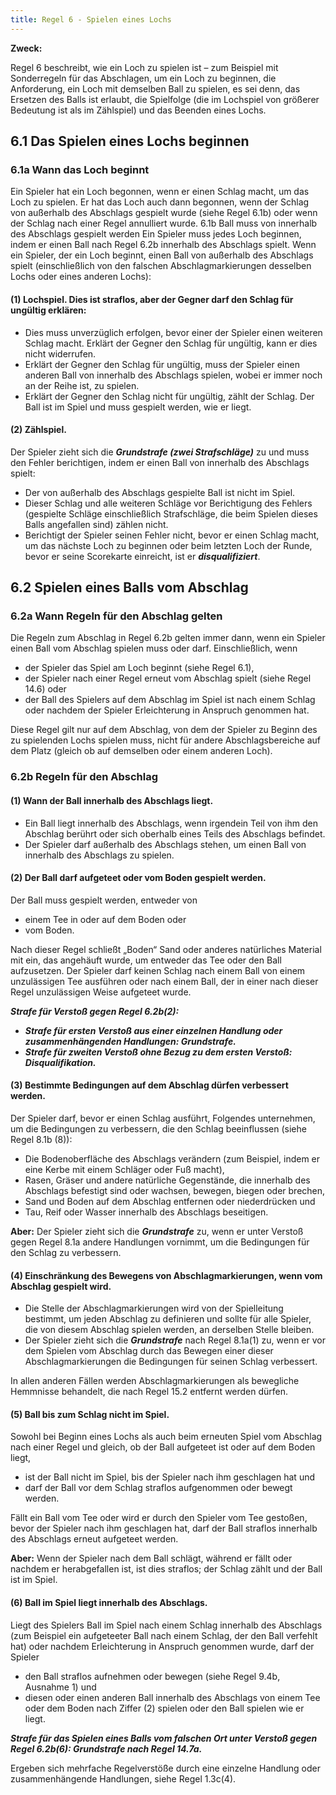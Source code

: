```yaml
---
title: Regel 6 - Spielen eines Lochs
---
```


**Zweck:**

Regel 6 beschreibt, wie ein Loch zu spielen ist – zum Beispiel mit Sonderregeln
für das Abschlagen, um ein Loch zu beginnen, die Anforderung, ein Loch mit
demselben Ball zu spielen, es sei denn, das Ersetzen des Balls ist erlaubt, die
Spielfolge (die im Lochspiel von größerer Bedeutung ist als im Zählspiel) und das
Beenden eines Lochs.

## 6.1 Das Spielen eines Lochs beginnen

### 6.1a Wann das Loch beginnt

Ein Spieler hat ein Loch begonnen, wenn er einen Schlag macht, um das Loch zu
spielen.
Er hat das Loch auch dann begonnen, wenn der Schlag von außerhalb des Abschlags
gespielt wurde (siehe Regel 6.1b) oder wenn der Schlag nach einer Regel annulliert
wurde.
6.1b Ball muss von innerhalb des Abschlags gespielt werden
Ein Spieler muss jedes Loch beginnen, indem er einen Ball nach Regel 6.2b innerhalb
des Abschlags spielt.
Wenn ein Spieler, der ein Loch beginnt, einen Ball von außerhalb des Abschlags
spielt (einschließlich von den falschen Abschlagmarkierungen desselben Lochs oder
eines anderen Lochs):

#### (1) Lochspiel. Dies ist straflos, aber der Gegner darf den Schlag für ungültig erklären:

- Dies muss unverzüglich erfolgen, bevor einer der Spieler einen weiteren
  Schlag macht. Erklärt der Gegner den Schlag für ungültig, kann er dies nicht
  widerrufen.
- Erklärt der Gegner den Schlag für ungültig, muss der Spieler einen anderen
  Ball von innerhalb des Abschlags spielen, wobei er immer noch an der Reihe
  ist, zu spielen.
- Erklärt der Gegner den Schlag nicht für ungültig, zählt der Schlag. Der Ball ist
  im Spiel und muss gespielt werden, wie er liegt.

#### (2) Zählspiel.

Der Spieler zieht sich die **_Grundstrafe (zwei Strafschläge)_** zu und muss
den Fehler berichtigen, indem er einen Ball von innerhalb des Abschlags spielt:

- Der von außerhalb des Abschlags gespielte Ball ist nicht im Spiel.
- Dieser Schlag und alle weiteren Schläge vor Berichtigung des Fehlers
  (gespielte Schläge einschließlich Strafschläge, die beim Spielen dieses Balls
  angefallen sind) zählen nicht.
- Berichtigt der Spieler seinen Fehler nicht, bevor er einen Schlag macht, um
  das nächste Loch zu beginnen oder beim letzten Loch der Runde, bevor er
  seine Scorekarte einreicht, ist er **_disqualifiziert_**.

## 6.2 Spielen eines Balls vom Abschlag

### 6.2a Wann Regeln für den Abschlag gelten

Die Regeln zum Abschlag in Regel 6.2b gelten immer dann, wenn ein Spieler einen
Ball vom Abschlag spielen muss oder darf. Einschließlich, wenn

- der Spieler das Spiel am Loch beginnt (siehe Regel 6.1),
- der Spieler nach einer Regel erneut vom Abschlag spielt (siehe Regel 14.6) oder
- der Ball des Spielers auf dem Abschlag im Spiel ist nach einem Schlag oder
  nachdem der Spieler Erleichterung in Anspruch genommen hat.

Diese Regel gilt nur auf dem Abschlag, von dem der Spieler zu Beginn des zu
spielenden Lochs spielen muss, nicht für andere Abschlagsbereiche auf dem Platz
(gleich ob auf demselben oder einem anderen Loch).

### 6.2b Regeln für den Abschlag

#### (1) Wann der Ball innerhalb des Abschlags liegt.

- Ein Ball liegt innerhalb des Abschlags, wenn irgendein Teil von ihm den
  Abschlag berührt oder sich oberhalb eines Teils des Abschlags befindet.
- Der Spieler darf außerhalb des Abschlags stehen, um einen Ball von innerhalb
  des Abschlags zu spielen.

#### (2) Der Ball darf aufgeteet oder vom Boden gespielt werden.

Der Ball muss gespielt werden, entweder von

- einem Tee in oder auf dem Boden oder
- vom Boden.

Nach dieser Regel schließt „Boden“ Sand oder anderes natürliches Material mit
ein, das angehäuft wurde, um entweder das Tee oder den Ball aufzusetzen.
Der Spieler darf keinen Schlag nach einem Ball von einem unzulässigen Tee
ausführen oder nach einem Ball, der in einer nach dieser Regel unzulässigen
Weise aufgeteet wurde.

**_Strafe für Verstoß gegen Regel 6.2b(2):_**

- **_Strafe für ersten Verstoß aus einer einzelnen Handlung oder zusammenhängenden Handlungen: Grundstrafe._**
- **_Strafe für zweiten Verstoß ohne Bezug zu dem ersten Verstoß: Disqualifikation._**

#### (3) Bestimmte Bedingungen auf dem Abschlag dürfen verbessert werden.

Der Spieler darf, bevor er einen Schlag ausführt, Folgendes unternehmen, um die
Bedingungen zu verbessern, die den Schlag beeinflussen (siehe Regel 8.1b (8)):

- Die Bodenoberfläche des Abschlags verändern (zum Beispiel, indem er eine
  Kerbe mit einem Schläger oder Fuß macht),
- Rasen, Gräser und andere natürliche Gegenstände, die innerhalb des
  Abschlags befestigt sind oder wachsen, bewegen, biegen oder brechen,
- Sand und Boden auf dem Abschlag entfernen oder niederdrücken und
- Tau, Reif oder Wasser innerhalb des Abschlags beseitigen.

**Aber:** Der Spieler zieht sich die **_Grundstrafe_** zu, wenn er unter Verstoß gegen
Regel 8.1a andere Handlungen vornimmt, um die Bedingungen für den Schlag zu
verbessern.

#### (4) Einschränkung des Bewegens von Abschlagmarkierungen, wenn vom Abschlag gespielt wird.

- Die Stelle der Abschlagmarkierungen wird von der Spielleitung bestimmt,
  um jeden Abschlag zu definieren und sollte für alle Spieler, die von diesem
  Abschlag spielen werden, an derselben Stelle bleiben.
- Der Spieler zieht sich die **_Grundstrafe_** nach Regel 8.1a(1) zu, wenn er vor dem
  Spielen vom Abschlag durch das Bewegen einer dieser Abschlagmarkierungen
  die Bedingungen für seinen Schlag verbessert.

In allen anderen Fällen werden Abschlagmarkierungen als bewegliche
Hemmnisse behandelt, die nach Regel 15.2 entfernt werden dürfen.

#### (5) Ball bis zum Schlag nicht im Spiel.

Sowohl bei Beginn eines Lochs als auch beim erneuten Spiel vom Abschlag nach
einer Regel und gleich, ob der Ball aufgeteet ist oder auf dem Boden liegt,

- ist der Ball nicht im Spiel, bis der Spieler nach ihm geschlagen hat und
- darf der Ball vor dem Schlag straflos aufgenommen oder bewegt werden.

Fällt ein Ball vom Tee oder wird er durch den Spieler vom Tee gestoßen, bevor der
Spieler nach ihm geschlagen hat, darf der Ball straflos innerhalb des Abschlags
erneut aufgeteet werden.

**Aber:** Wenn der Spieler nach dem Ball schlägt, während er fällt oder nachdem er
herabgefallen ist, ist dies straflos; der Schlag zählt und der Ball ist im Spiel.

#### (6) Ball im Spiel liegt innerhalb des Abschlags.

Liegt des Spielers Ball im Spiel nach einem Schlag innerhalb des Abschlags (zum
Beispiel ein aufgeteeter Ball nach einem Schlag, der den Ball verfehlt hat) oder nachdem
Erleichterung in Anspruch genommen wurde, darf der Spieler

- den Ball straflos aufnehmen oder bewegen (siehe Regel 9.4b, Ausnahme 1) und
- diesen oder einen anderen Ball innerhalb des Abschlags von einem Tee oder
  dem Boden nach Ziffer (2) spielen oder den Ball spielen wie er liegt.

**_Strafe für das Spielen eines Balls vom falschen Ort unter Verstoß gegen Regel 6.2b(6): Grundstrafe nach Regel 14.7a._**

Ergeben sich mehrfache Regelverstöße durch eine einzelne Handlung oder
zusammenhängende Handlungen, siehe Regel 1.3c(4).
